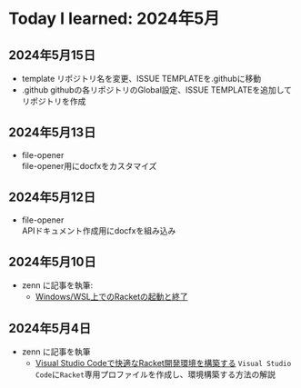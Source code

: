 # Today I learned: 2024年5月

## 2024年5月15日
  - template
    リポジトリ名を変更、ISSUE TEMPLATEを.githubに移動
  - .github
    githubの各リポジトリのGlobal設定、ISSUE TEMPLATEを追加してリポジトリを作成

## 2024年5月13日
  - file-opener  
    file-opener用にdocfxをカスタマイズ

## 2024年5月12日
  - file-opener  
    APIドキュメント作成用にdocfxを組み込み

## 2024年5月10日

- zenn に記事を執筆:
  - [Windows/WSL上でのRacketの起動と終了](https://zenn.dev/atsushifx/articles/edu-racket-basic-runandexit)

## 2024年5月4日

- zenn に記事を執筆
  - [Visual Studio Codeで快適なRacket開発環境を構築する](https://zenn.dev/atsushifx/articles/edu-racket-setup-vscode-profile)
    `Visual Studio Code`に`Racket`専用プロファイルを作成し、環境構築する方法の解説
